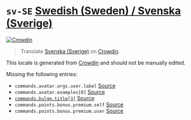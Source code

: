 <!-- THIS FILE IS GENERATED. DO NOT EDIT -->

# `sv-SE` [Swedish (Sweden) / Svenska (Sverige)][sv-SE_here]

[sv-SE_crowdin]: https://crowdin.com/project/paw-bot/sv-SE
[sv-SE_here]: https://github.com/just-a-paw/language/tree/main/sv-SE

[![Crowdin](https://img.shields.io/static/v1?label=Svenska%20(Sverige)&message=99%&color=green)][sv-SE_crowdin]

> Translate [Svenska (Sverige)][sv-SE_here] on [Crowdin][sv-SE_crowdin].

This locale is generated from [Crowdin][sv-SE_crowdin] and should not be manually edited.  

Missing the following entries:

* `commands.avatar.args.user.label` [Source](https://github.com/just-a-paw/language/blob/main/en-GB/commands.json#L34)
* `commands.avatar.examples[0]` [Source](https://github.com/just-a-paw/language/blob/main/en-GB/commands.json#L39)
* [`commands.bulge.title[3]`](https://github.com/just-a-paw/language/blob/main/sv-SE/commands.json#L60) [Source](https://github.com/just-a-paw/language/blob/main/en-GB/commands.json#L62)
* `commands.points.bonus.premium.self` [Source](https://github.com/just-a-paw/language/blob/main/en-GB/commands.json#L330)
* `commands.points.bonus.premium.user` [Source](https://github.com/just-a-paw/language/blob/main/en-GB/commands.json#L331)